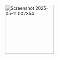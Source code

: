 <html>
  <body>
    <img width="156" alt="Screenshot 2025-05-11 002354" src="https://github.com/user-attachments/assets/7e12bcf0-d2b1-4c25-9396-02a727a282c2" />

  </body>
</html>
